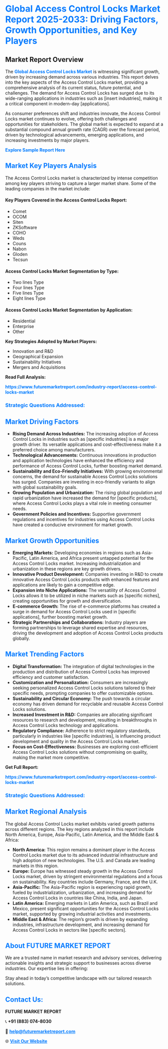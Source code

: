 <h1 style="color: #007BFF;">Global Access Control Locks Market Report 2025-2033: Driving Factors, Growth Opportunities, and Key Players</h1>

<section id="overview">
<h2>Market Report Overview</h2>
<p>The <a href="https://www.futuremarketreport.com/industry-report/access-control-locks-market" style="color: #007BFF; text-decoration: none;"><strong>Global Access Control Locks Market</strong></a> is witnessing significant growth, driven by increasing demand across various industries. This report delves into the key aspects of the Access Control Locks market, providing a comprehensive analysis of its current status, future potential, and challenges. The demand for Access Control Locks has surged due to its wide-ranging applications in industries such as [insert industries], making it a critical component in modern-day [applications].</p>
<p>As consumer preferences shift and industries innovate, the Access Control Locks market continues to evolve, offering both challenges and opportunities for stakeholders. The global market is expected to expand at a substantial compound annual growth rate (CAGR) over the forecast period, driven by technological advancements, emerging applications, and increasing investments by major players.</p>
</section>

<section id="overview">
<p><a href="https://www.futuremarketreport.com/request-sample/reportId=36638" style="color: #007BFF; text-decoration: none;"><strong>Explore Sample Report Here</strong></a></p>
</section>

<section id="key-players">
<h2 style="color: #007BFF;">Market Key Players Analysis</h2>
<p>The Access Control Locks market is characterized by intense competition among key players striving to capture a larger market share. Some of the leading companies in the market include:</p>
<h4>Key Players Covered in the Access Control Locks Report:</h4>
<ul><li>Comet</li><li>OCOM</li><li>Siten</li><li>ZKSoftware</li><li>COHO</li><li>Weds</li><li>Couns</li><li>Nabon</li><li>Gloden</li><li>Tecsun</li></ul>
<h4>Access Control Locks Market Segmentation by Type:</h4>
<ul><li>Two lines Type</li><li>Four lines Type</li><li>Five lines Type</li><li>Eight lines Type</li></ul>

<h4>Access Control Locks Market Segmentation by Application:</h4>
<ul><li>Residential</li><li>Enterprise</li><li>Other</li></ul>
<p><strong>Key Strategies Adopted by Market Players:</strong></p>
<ul>
<li>Innovation and R&D</li>
<li>Geographical Expansion</li>
<li>Sustainability Initiatives</li>
<li>Mergers and Acquisitions</li>
</ul>
</section>

<section>
<p><strong>Read Full Analysis: </strong></p><a href="https://www.futuremarketreport.com/industry-report/access-control-locks-market" style="color: #007BFF; text-decoration: none;"><strong>https://www.futuremarketreport.com/industry-report/access-control-locks-market</strong></a>
<h3 style="color: #007BFF;">Strategic Questions Addressed:</h3>
</section>

<section id="driving-factors">
<h2 style="color: #007BFF;">Market Driving Factors</h2>
<ul>
<li><strong>Rising Demand Across Industries:</strong> The increasing adoption of Access Control Locks in industries such as [specific industries] is a major growth driver. Its versatile applications and cost-effectiveness make it a preferred choice among manufacturers.</li>
<li><strong>Technological Advancements:</strong> Continuous innovations in production and application technologies have enhanced the efficiency and performance of Access Control Locks, further boosting market demand.</li>
<li><strong>Sustainability and Eco-Friendly Initiatives:</strong> With growing environmental concerns, the demand for sustainable Access Control Locks solutions has surged. Companies are investing in eco-friendly variants to align with global sustainability goals.</li>
<li><strong>Growing Population and Urbanization:</strong> The rising global population and rapid urbanization have increased the demand for [specific products], where Access Control Locks plays a vital role in meeting consumer needs.</li>
<li><strong>Government Policies and Incentives:</strong> Supportive government regulations and incentives for industries using Access Control Locks have created a conducive environment for market growth.</li>
</ul>
</section>

<section id="growth-opportunities">
<h2 style="color: #007BFF;">Market Growth Opportunities</h2>
<ul>
<li><strong>Emerging Markets:</strong> Developing economies in regions such as Asia-Pacific, Latin America, and Africa present untapped potential for the Access Control Locks market. Increasing industrialization and urbanization in these regions are key growth drivers.</li>
<li><strong>Innovative Product Development:</strong> Companies investing in R&D to create innovative Access Control Locks products with enhanced features and applications are likely to gain a competitive edge.</li>
<li><strong>Expansion into Niche Applications:</strong> The versatility of Access Control Locks allows it to be utilized in niche markets such as [specific niches], creating opportunities for growth and diversification.</li>
<li><strong>E-commerce Growth:</strong> The rise of e-commerce platforms has created a surge in demand for Access Control Locks used in [specific applications], further boosting market growth.</li>
<li><strong>Strategic Partnerships and Collaborations:</strong> Industry players are forming partnerships to leverage shared expertise and resources, driving the development and adoption of Access Control Locks products globally.</li>
</ul>
</section>

<section id="trending-factors">
<h2 style="color: #007BFF;">Market Trending Factors</h2>
<ul>
<li><strong>Digital Transformation:</strong> The integration of digital technologies in the production and distribution of Access Control Locks has improved efficiency and customer satisfaction.</li>
<li><strong>Customization and Personalization:</strong> Consumers are increasingly seeking personalized Access Control Locks solutions tailored to their specific needs, prompting companies to offer customizable options.</li>
<li><strong>Sustainability and Circular Economy:</strong> The push towards a circular economy has driven demand for recyclable and reusable Access Control Locks solutions.</li>
<li><strong>Increased Investment in R&D:</strong> Companies are allocating significant resources to research and development, resulting in breakthroughs in Access Control Locks technology and applications.</li>
<li><strong>Regulatory Compliance:</strong> Adherence to strict regulatory standards, particularly in industries like [specific industries], is influencing product development and quality in the Access Control Locks market.</li>
<li><strong>Focus on Cost-Effectiveness:</strong> Businesses are exploring cost-efficient Access Control Locks solutions without compromising on quality, making the market more competitive.</li>
</ul>
</section>

<section>
<p><strong>Get Full Report: </strong></p><a href="https://www.futuremarketreport.com/industry-report/access-control-locks-market" style="color: #007BFF; text-decoration: none;"><strong>https://www.futuremarketreport.com/industry-report/access-control-locks-market</strong></a>
<h3 style="color: #007BFF;">Strategic Questions Addressed:</h3>
</section>


<section id="regional-analysis">
<h2 style="color: #007BFF;">Market Regional Analysis</h2>
<p>The global Access Control Locks market exhibits varied growth patterns across different regions. The key regions analyzed in this report include North America, Europe, Asia-Pacific, Latin America, and the Middle East & Africa:</p>
<ul>
<li><strong>North America:</strong> This region remains a dominant player in the Access Control Locks market due to its advanced industrial infrastructure and high adoption of new technologies. The U.S. and Canada are leading markets in this region.</li>
<li><strong>Europe:</strong> Europe has witnessed steady growth in the Access Control Locks market, driven by stringent environmental regulations and a focus on sustainability. Key countries include Germany, France, and the U.K.</li>
<li><strong>Asia-Pacific:</strong> The Asia-Pacific region is experiencing rapid growth, fueled by industrialization, urbanization, and increasing demand for Access Control Locks in countries like China, India, and Japan.</li>
<li><strong>Latin America:</strong> Emerging markets in Latin America, such as Brazil and Mexico, present significant opportunities for the Access Control Locks market, supported by growing industrial activities and investments.</li>
<li><strong>Middle East & Africa:</strong> The region’s growth is driven by expanding industries, infrastructure development, and increasing demand for Access Control Locks in sectors like [specific sectors].</li>
</ul>
</section>

<footer>
<h2 style="color: #007BFF;">About FUTURE MARKET REPORT</h2>
<p>We are a trusted name in market research and advisory services, delivering actionable insights and strategic support to businesses across diverse industries. Our expertise lies in offering:</p>

<p>Stay ahead in today’s competitive landscape with our tailored research solutions.</p>

<h2 style="color: #007BFF;">Contact Us:</h2>
<p><strong>FUTURE MARKET REPORT</strong></p>
<p>📞 <strong>+91 (883) 074-8030</strong></p>
<p>📧 <strong><a href="mailto:help@futuremarketreport.com" style="color: #007BFF;">help@futuremarketreport.com</a></strong></p>
<p>🌐 <strong><a href="https://www.futuremarketreport.com/" style="color: #007BFF;">Visit Our Website</a></strong></p>
</footer>